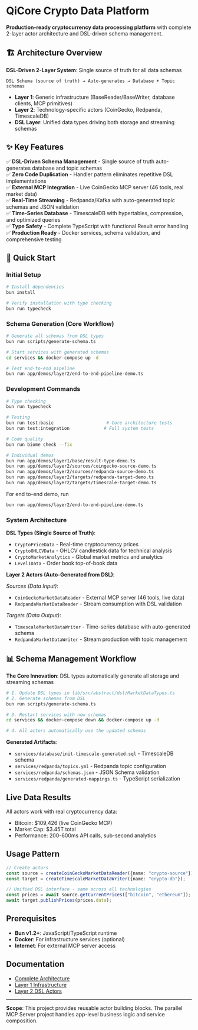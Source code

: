 # QiCore Crypto Data Platform

**Production-ready cryptocurrency data processing platform** with complete 2-layer actor architecture and DSL-driven schema management.

## 🏗️ Architecture Overview

**DSL-Driven 2-Layer System**: Single source of truth for all data schemas

```
DSL Schema (source of truth) → Auto-generates → Database + Topic schemas
```

- **Layer 1**: Generic infrastructure (BaseReader/BaseWriter, database clients, MCP primitives)
- **Layer 2**: Technology-specific actors (CoinGecko, Redpanda, TimescaleDB)
- **DSL Layer**: Unified data types driving both storage and streaming schemas

## ✨ Key Features

✅ **DSL-Driven Schema Management** - Single source of truth auto-generates database and topic schemas  
✅ **Zero Code Duplication** - Handler pattern eliminates repetitive DSL implementations  
✅ **External MCP Integration** - Live CoinGecko MCP server (46 tools, real market data)  
✅ **Real-Time Streaming** - Redpanda/Kafka with auto-generated topic schemas and JSON validation  
✅ **Time-Series Database** - TimescaleDB with hypertables, compression, and optimized queries  
✅ **Type Safety** - Complete TypeScript with functional Result<T> error handling  
✅ **Production Ready** - Docker services, schema validation, and comprehensive testing  

## 🚀 Quick Start

### Initial Setup
```bash
# Install dependencies
bun install

# Verify installation with type checking
bun run typecheck
```

### Schema Generation (Core Workflow)
```bash
# Generate all schemas from DSL types
bun run scripts/generate-schema.ts

# Start services with generated schemas
cd services && docker-compose up -d

# Test end-to-end pipeline
bun run app/demos/layer2/end-to-end-pipeline-demo.ts
```

### Development Commands
```bash
# Type checking
bun run typecheck

# Testing
bun run test:basic                    # Core architecture tests
bun run test:integration             # Full system tests

# Code quality
bun run biome check --fix

# Individual demos
bun run app/demos/layer1/base/result-type-demo.ts
bun run app/demos/layer2/sources/coingecko-source-demo.ts
bun run app/demos/layer2/sources/redpanda-source-demo.ts
bun run app/demos/layer2/targets/redpanda-target-demo.ts
bun run app/demos/layer2/targets/timescale-target-demo.ts
```

For end to-end demo, run

```bash
bun run app/demos/layer2/end-to-end-pipeline-demo.ts
```

### System Architecture

**DSL Types (Single Source of Truth)**:
- `CryptoPriceData` - Real-time cryptocurrency prices
- `CryptoOHLCVData` - OHLCV candlestick data for technical analysis  
- `CryptoMarketAnalytics` - Global market metrics and analytics
- `Level1Data` - Order book top-of-book data

**Layer 2 Actors (Auto-Generated from DSL)**:

*Sources (Data Input)*:
- `CoinGeckoMarketDataReader` - External MCP server (46 tools, live data)
- `RedpandaMarketDataReader` - Stream consumption with DSL validation

*Targets (Data Output)*:
- `TimescaleMarketDataWriter` - Time-series database with auto-generated schema
- `RedpandaMarketDataWriter` - Stream production with topic management

## 📊 Schema Management Workflow

**The Core Innovation**: DSL types automatically generate all storage and streaming schemas

```bash
# 1. Update DSL types in lib/src/abstract/dsl/MarketDataTypes.ts
# 2. Generate schemas from DSL
bun run scripts/generate-schema.ts

# 3. Restart services with new schemas  
cd services && docker-compose down && docker-compose up -d

# 4. All actors automatically use the updated schemas
```

**Generated Artifacts**:
- `services/database/init-timescale-generated.sql` - TimescaleDB schema
- `services/redpanda/topics.yml` - Redpanda topic configuration
- `services/redpanda/schemas.json` - JSON Schema validation
- `services/redpanda/generated-mappings.ts` - TypeScript serialization

## Live Data Results

All actors work with real cryptocurrency data:
- Bitcoin: $109,426 (live CoinGecko MCP)
- Market Cap: $3.45T total
- Performance: 200-600ms API calls, sub-second analytics

## Usage Pattern

```typescript
// Create actors
const source = createCoinGeckoMarketDataReader({name: "crypto-source"});
const target = createTimescaleMarketDataWriter({name: "crypto-db"});

// Unified DSL interface - same across all technologies
const prices = await source.getCurrentPrices(["bitcoin", "ethereum"]);
await target.publishPrices(prices.data);
```

## Prerequisites

- **Bun v1.2+**: JavaScript/TypeScript runtime
- **Docker**: For infrastructure services (optional)
- **Internet**: For external MCP server access

## Documentation

- [Complete Architecture](./docs/impl/architecture.md)
- [Layer 1 Infrastructure](./docs/impl/layer1/base.md)
- [Layer 2 DSL Actors](./docs/impl/layer2/architecture.md)

---

**Scope**: This project provides reusable actor building blocks. The parallel MCP Server project handles app-level business logic and service composition.